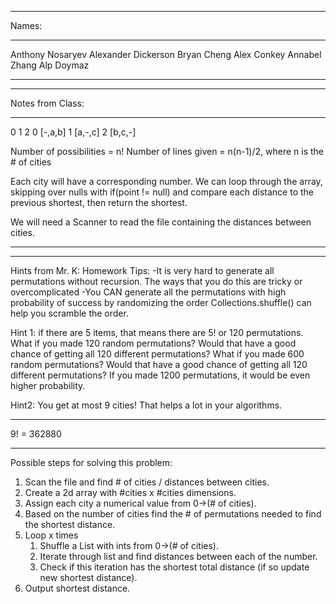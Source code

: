 ********************
Names:
********************
Anthony Nosaryev
Alexander Dickerson
Bryan Cheng
Alex Conkey
Annabel Zhang
Alp Doymaz
********************

********************
Notes from Class:
********************
   0 1 2
0 [-,a,b]
1 [a,-,c]
2 [b,c,-]

Number of possibilities = n!
Number of lines given = n(n-1)/2, where n is the # of cities

Each city will have a corresponding number.
We can loop through the array, skipping over nulls with if(point != null) and compare each distance to the previous shortest, then return the shortest.

We will need a Scanner to read the file containing the distances between cities.
********************
********************
Hints from Mr. K:
Homework Tips:
-It is very hard to generate all permutations without recursion. The ways that you do this are tricky or overcomplicated
-You CAN generate all the permutations with high probability of success by randomizing the order Collections.shuffle() can help you scramble the order.

Hint 1:
if there are 5 items, that means there are 5! or 120 permutations.
What if you made 120 random permutations? Would that have a good chance of getting all 120 different permutations?
What if you made 600 random permutations? Would that have a good chance of getting all 120 different permutations?
If you made 1200 permutations, it would be even higher probability.

Hint2: You get at most 9 cities! That helps a lot in your algorithms.
********************
9! = 362880

********************
Possible steps for solving this problem:
1. Scan the file and find # of cities / distances between cities.
2. Create a 2d array with #cities x #cities dimensions.
3. Assign each city a numerical value from 0->(# of cities).
4. Based on the number of cities find the # of permutations needed to find the shortest distance.
5. Loop x times
   1. Shuffle a List with ints from 0->(# of cities).
   2. Iterate through list and find distances between each of the number.
   3. Check if this iteration has the shortest total distance (if so update new shortest distance).
6. Output shortest distance.


